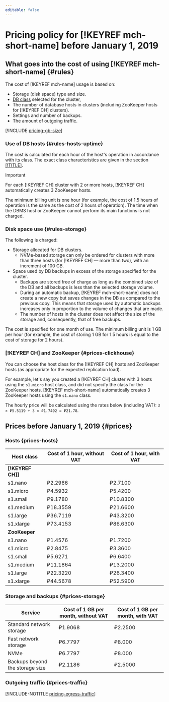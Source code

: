 ```yaml
---
editable: false
---
```

# Pricing policy for [!KEYREF mch-short-name] before January 1, 2019

## What goes into the cost of using [!KEYREF mch-short-name] {#rules}

The cost of [!KEYREF mch-name] usage is based on:

   - Storage (disk space) type and size.
   - [DB class](../concepts/instance-types.md) selected for the cluster,
   - The number of database hosts in clusters (including ZooKeeper hosts for [!KEYREF CH] clusters).
   - Settings and number of backups.
   - The amount of outgoing traffic.

[!INCLUDE [pricing-gb-size](../../_includes/pricing-gb-size.md)]

### Use of DB hosts {#rules-hosts-uptime}

The cost is calculated for each hour of the host's operation in accordance with its class. The exact class characteristics are given in the section [[!TITLE]](../concepts/instance-types.md).

> [!IMPORTANT]
>
> For each [!KEYREF CH] cluster with 2 or more hosts, [!KEYREF CH] automatically creates 3 ZooKeeper hosts.

The minimum billing unit is one hour (for example, the cost of 1.5 hours of operation is the same as the cost of 2 hours of operation). The time when the DBMS host or ZooKeeper cannot perform its main functions is not charged.

### Disk space use {#rules-storage}

The following is charged:

- Storage allocated for DB clusters.
  - NVMe-based storage can only be ordered for clusters with more than three hosts (for [!KEYREF CH] — more than two), with an increment of 100 GB.
- Space used by DB backups in excess of the storage specified for the cluster.
  - Backups are stored free of charge as long as the combined size of the DB and all backups is less than the selected storage volume.
  - During an automatic backup, [!KEYREF mch-short-name] does not create a new copy but saves changes in the DB as compared to the previous copy. This means that storage used by automatic backups increases only in proportion to the volume of changes that are made.
  - The number of hosts in the cluster does not affect the size of the storage and, consequently, that of free backups.

The cost is specified for one month of use.  The minimum billing unit is 1 GB per hour (for example, the cost of storing 1 GB for 1.5 hours is equal to the cost of storage for 2 hours).

### [!KEYREF CH] and ZooKeeper {#prices-clickhouse}

You can choose the host class for the [!KEYREF CH] hosts and ZooKeeper hosts (as appropriate for the expected replication load).

For example, let's say you created a [!KEYREF CH] cluster with 3 hosts using the `s1.micro` host class, and did not specify the class for the ZooKeeper hosts. [!KEYREF mch-short-name] automatically creates 3 ZooKeeper hosts using the `s1.nano` class.

The hourly price will be calculated using the rates below (including VAT): `3 × ₽5.5119 + 3 × ₽1.7492 = ₽21.78`.

## Prices before January 1, 2019 {#prices}

### Hosts {prices-hosts}

| Host class | Cost of 1 hour, without VAT | Cost of 1 hour, with VAT |
| ----- | ----- | ----- |
| **[!KEYREF CH]]** |  |
| s1.nano | ₽2.2966 | ₽2.7100 |
| s1.micro | ₽4.5932 | ₽5.4200 |
| s1.small | ₽9.1780 | ₽10.8300 |
| s1.medium | ₽18.3559 | ₽21.6600 |
| s1.large | ₽36.7119 | ₽43.3200 |
| s1.xlarge | ₽73.4153 | ₽86.6300 |
| **ZooKeeper** |  |
| s1.nano | ₽1.4576 | ₽1.7200 |
| s1.micro | ₽2.8475 | ₽3.3600 |
| s1.small | ₽5.6271 | ₽6.6400 |
| s1.medium | ₽11.1864 | ₽13.2000 |
| s1.large | ₽22.3220 | ₽26.3400 |
| s1.xlarge | ₽44.5678 | ₽52.5900 |

### Storage and backups {#prices-storage}

| Service | Cost of 1 GB per month, without VAT | Cost of 1 GB per month, with VAT |
| ----- | ----- | ----- |
| Standard network storage | ₽1.9068 | ₽2.2500 |
| Fast network storage | ₽6.7797 | ₽8.000 |
| NVMe | ₽6.7797 | ₽8.000 |
| Backups beyond the storage size | ₽2.1186 | ₽2.5000 |

### Outgoing traffic {#prices-traffic}

[!INCLUDE-NOTITLE [pricing-egress-traffic](../../_includes/pricing/pricing-egress-traffic-01012019.md)]

